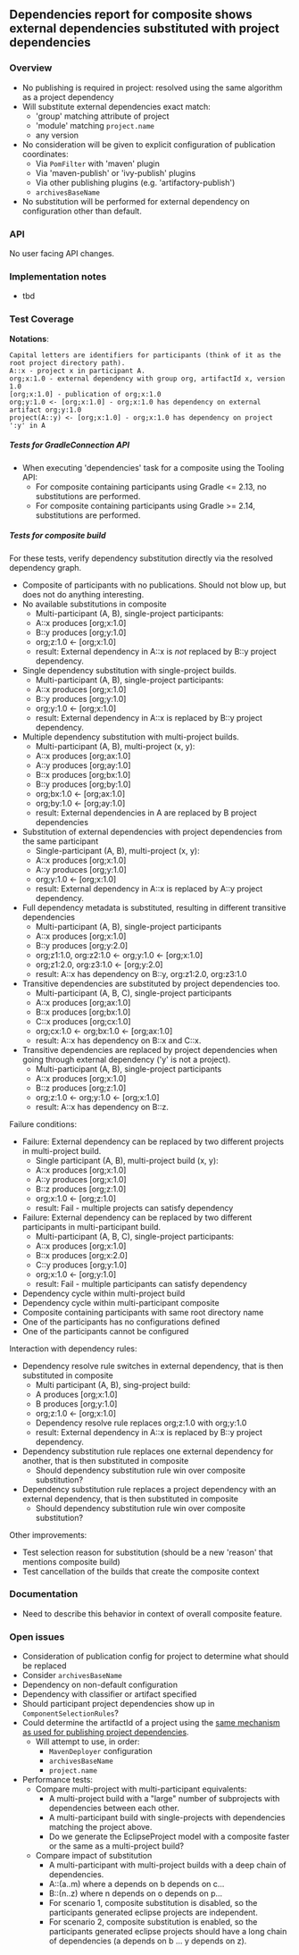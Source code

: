 ## Dependencies report for composite shows external dependencies substituted with project dependencies

### Overview

- No publishing is required in project: resolved using the same algorithm as a project dependency
- Will substitute external dependencies exact match:
    - 'group' matching attribute of project
    - 'module' matching `project.name`
    - any version
- No consideration will be given to explicit configuration of publication coordinates:
    - Via `PomFilter` with 'maven' plugin
    - Via 'maven-publish' or 'ivy-publish' plugins
    - Via other publishing plugins (e.g. 'artifactory-publish')
    - `archivesBaseName`
- No substitution will be performed for external dependency on configuration other than default.

### API

No user facing API changes.

### Implementation notes

- tbd

### Test Coverage

**Notations**:

    Capital letters are identifiers for participants (think of it as the root project directory path).
    A::x - project x in participant A.
    org;x:1.0 - external dependency with group org, artifactId x, version 1.0
    [org;x:1.0] - publication of org;x:1.0
    org;y:1.0 <- [org;x:1.0] - org;x:1.0 has dependency on external artifact org;y:1.0
    project(A::y) <- [org;x:1.0] - org;x:1.0 has dependency on project ':y' in A


##### Tests for GradleConnection API

- When executing 'dependencies' task for a composite using the Tooling API:
    - For composite containing participants using Gradle <= 2.13, no substitutions are performed.
    - For composite containing participants using Gradle >= 2.14, substitutions are performed.

##### Tests for composite build

For these tests, verify dependency substitution directly via the resolved dependency graph.

- Composite of participants with no publications.  Should not blow up, but does not do anything interesting.
- No available substitutions in composite
    - Multi-participant (A, B), single-project participants:
    - A::x produces [org;x:1.0]
    - B::y produces [org;y:1.0]
    - org;z:1.0 <- [org;x:1.0]
    - result: External dependency in A::x is _not_ replaced by B::y project dependency.
- Single dependency substitution with single-project builds.
    - Multi-participant (A, B), single-project participants:
    - A::x produces [org;x:1.0]
    - B::y produces [org;y:1.0]
    - org;y:1.0 <- [org;x:1.0]
    - result: External dependency in A::x is replaced by B::y project dependency.
- Multiple dependency substitution with multi-project builds.
    - Multi-participant (A, B), multi-project (x, y):
    - A::x produces [org;ax:1.0]
    - A::y produces [org;ay:1.0]
    - B::x produces [org;bx:1.0]
    - B::y produces [org;by:1.0]
    - org;bx:1.0 <- [org;ax:1.0]
    - org;by:1.0 <- [org;ay:1.0]
    - result: External dependencies in A are replaced by B project dependencies
- Substitution of external dependencies with project dependencies from the same participant
    - Single-participant (A, B), multi-project (x, y):
    - A::x produces [org;x:1.0]
    - A::y produces [org;y:1.0]
    - org;y:1.0 <- [org;x:1.0]
    - result: External dependency in A::x is replaced by A::y project dependency.
- Full dependency metadata is substituted, resulting in different transitive dependencies
    - Multi-participant (A, B), single-project participants
    - A::x produces [org;x:1.0]
    - B::y produces [org;y:2.0]
    - org;z1:1.0, org:z2:1.0 <- org;y:1.0 <- [org;x:1.0]
    - org;z1:2.0, org:z3:1.0 <- [org;y:2.0]
    - result: A::x has dependency on B::y, org:z1:2.0, org:z3:1.0
- Transitive dependencies are substituted by project dependencies too.
    - Multi-participant (A, B, C), single-project participants
    - A::x produces [org;ax:1.0]
    - B::x produces [org;bx:1.0]
    - C::x produces [org;cx:1.0]
    - org;cx:1.0 <- org;bx:1.0 <- [org;ax:1.0]
    - result: A::x has dependency on B::x and C::x.
- Transitive dependencies are replaced by project dependencies when going through external dependency ('y' is not a project).
    - Multi-participant (A, B), single-project participants
    - A::x produces [org;x:1.0]
    - B::z produces [org;z:1.0]
    - org;z:1.0 <- org;y:1.0 <- [org;x:1.0]
    - result: A::x has dependency on B::z.

Failure conditions:

- Failure: External dependency can be replaced by two different projects in multi-project build.
    - Single participant (A, B), multi-project build (x, y):
    - A::x produces [org;x:1.0]
    - A::y produces [org;x:1.0]
    - B::z produces [org;z:1.0]
    - org;x:1.0 <- [org;z:1.0]
    - result: Fail - multiple projects can satisfy dependency
- Failure: External dependency can be replaced by two different participants in multi-participant build.
    - Multi-participant (A, B, C), single-project participants:
    - A::x produces [org;x:1.0]
    - B::x produces [org;x:2.0]
    - C::y produces [org;y:1.0]
    - org;x:1.0 <- [org;y:1.0]
    - result: Fail - multiple participants can satisfy dependency
- Dependency cycle within multi-project build
- Dependency cycle within multi-participant composite
- Composite containing participants with same root directory name
- One of the participants has no configurations defined
- One of the participants cannot be configured

Interaction with dependency rules:

- Dependency resolve rule switches in external dependency, that is then substituted in composite
    - Multi participant (A, B), sing-project build:
    - A produces [org;x:1.0]
    - B produces [org;y:1.0]
    - org;z:1.0 <- [org;x:1.0]
    - Dependency resolve rule replaces org;z:1.0 with org;y:1.0
    - result: External dependency in A::x is replaced by B::y project dependency.
- Dependency substitution rule replaces one external dependency for another, that is then substituted in composite
    - Should dependency substitution rule win over composite substitution?
- Dependency substitution rule replaces a project dependency with an external dependency, that is then substituted in composite
    - Should dependency substitution rule win over composite substitution?

Other improvements:

- Test selection reason for substitution (should be a new 'reason' that mentions composite build)
- Test cancellation of the builds that create the composite context

### Documentation

- Need to describe this behavior in context of overall composite feature.

### Open issues

- Consideration of publication config for project to determine what should be replaced
- Consider `archivesBaseName`
- Dependency on non-default configuration
- Dependency with classifier or artifact specified
- Should participant project dependencies show up in `ComponentSelectionRules`?
- Could determine the artifactId of a project using the [same mechanism as used for publishing project dependencies](https://github.com/gradle/gradle/blob/master/subprojects/maven/src/main/groovy/org/gradle/api/publication/maven/internal/pom/ProjectDependencyArtifactIdExtractorHack.java#L52-L69).
    - Will attempt to use, in order:
        - `MavenDeployer` configuration
        - `archivesBaseName`
        - `project.name`
- Performance tests:
    - Compare multi-project with multi-participant equivalents:
        - A multi-project build with a "large" number of subprojects with dependencies between each other.
        - A multi-participant build with single-projects with dependencies matching the project above.
        - Do we generate the EclipseProject model with a composite faster or the same as a multi-project build?
    - Compare impact of substitution
        - A multi-participant with multi-project builds with a deep chain of dependencies.
        - A::(a..m) where a depends on b depends on c...
        - B::(n..z) where n depends on o depends on p...
        - For scenario 1, composite substitution is disabled, so the participants generated eclipse projects are independent.
        - For scenario 2, composite substitution is enabled, so the participants generated eclipse projects should have a long chain of dependencies (a depends on b ... y depends on z).

